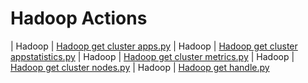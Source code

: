 

 # Hadoop Actions 

| Hadoop | [Hadoop get cluster apps.py](https://github.com/unskript/Awesome-CloudOps-Automation/tree/master/Hadoop/legos/hadoop_get_cluster_apps) 
| Hadoop | [Hadoop get cluster appstatistics.py](https://github.com/unskript/Awesome-CloudOps-Automation/tree/master/Hadoop/legos/hadoop_get_cluster_appstatistics) 
| Hadoop | [Hadoop get cluster metrics.py](https://github.com/unskript/Awesome-CloudOps-Automation/tree/master/Hadoop/legos/hadoop_get_cluster_metrics) 
| Hadoop | [Hadoop get cluster nodes.py](https://github.com/unskript/Awesome-CloudOps-Automation/tree/master/Hadoop/legos/hadoop_get_cluster_nodes) 
| Hadoop | [Hadoop get handle.py](https://github.com/unskript/Awesome-CloudOps-Automation/tree/master/Hadoop/legos/hadoop_get_handle) 
